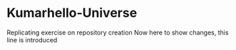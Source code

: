 # Kumarhello-Universe
Replicating exercise on repository creation
Now here to show changes, this line is introduced   
